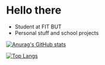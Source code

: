# Hello there
- Student at FIT BUT
- Personal stuff and school projects

[![Anurag's GitHub stats](https://github-readme-stats.vercel.app/api?username=mtsdurica&count_private=true&hide=contribs&show_icons=true&theme=onedark&include_all_commits=true&rank_icon=github)](https://github.com/mtsdurica)

[![Top Langs](https://github-readme-stats.vercel.app/api/top-langs/?username=mtsdurica&theme=onedark&layout=compact)](https://github.com/mtsdurica)

